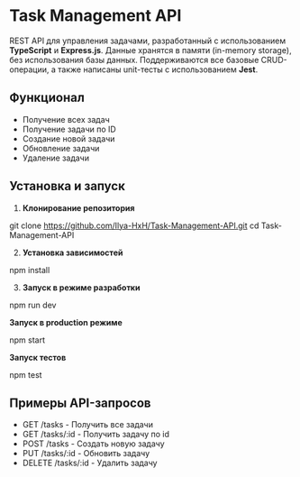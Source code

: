 # Task Management API

REST API для управления задачами, разработанный с использованием **TypeScript** и **Express.js**. Данные хранятся в памяти (in-memory storage), без использования базы данных. Поддерживаются все базовые CRUD-операции, а также написаны unit-тесты с использованием **Jest**.

## Функционал
- Получение всех задач
- Получение задачи по ID
- Создание новой задачи
- Обновление задачи
- Удаление задачи

## Установка и запуск

1. **Клонирование репозитория**

git clone https://github.com/Ilya-HxH/Task-Management-API.git
cd Task-Management-API

2. **Установка зависимостей**

npm install

3. **Запуск в режиме разработки**

npm run dev

**Запуск в production режиме**

npm start

**Запуск тестов**

npm test

## Примеры API-запросов

- GET /tasks - Получить все задачи
- GET /tasks/:id - Получить задачу по id
- POST /tasks - Создать новую задачу
- PUT /tasks/:id - Обновить задачу
- DELETE /tasks/:id - Удалить задачу
